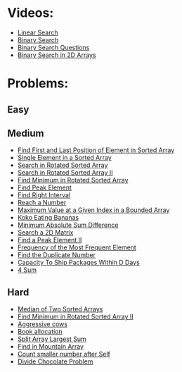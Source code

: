 # Videos:
- [Linear Search](https://youtu.be/_HRA37X8N_Q)
- [Binary Search](https://youtu.be/f6UU7V3szVw)
- [Binary Search Questions](https://youtu.be/W9QJ8HaRvJQ)
- [Binary Search in 2D Arrays](https://youtu.be/enI_KyGLYPo)

# Problems:

## Easy
<!-- - [Square Root](https://leetcode.com/problems/sqrtx/) -->
<!-- - [Guess Number Higher or Lower](https://leetcode.com/problems/guess-number-higher-or-lower/) -->
<!-- - [First Bad Version](https://leetcode.com/problems/first-bad-version/) -->
<!-- - [Two Sum II - Input array is sorted](https://leetcode.com/problems/two-sum-ii-input-array-is-sorted/) -->
<!-- - [Valid Perfect Square](https://leetcode.com/problems/valid-perfect-square/) -->
<!-- - [Arranging Coins(Easy)](https://leetcode.com/problems/arranging-coins/) -->
<!-- - [Find Smallest Letter Greater Than Target](https://leetcode.com/problems/find-smallest-letter-greater-than-target/) -->
<!-- - [Kth Missing Positive Number](https://leetcode.com/problems/kth-missing-positive-number/) -->
<!-- - [Search Insert Position](https://leetcode.com/problems/search-insert-position/) -->
<!-- - [Peak Index in a Mountain Array](https://leetcode.com/problems/peak-index-in-a-mountain-array/) -->
<!-- - [Count Negative Numbers in a Sorted Matrix](https://leetcode.com/problems/count-negative-numbers-in-a-sorted-matrix/) -->
<!-- - [Intersection of Two Arrays](https://leetcode.com/problems/intersection-of-two-arrays/) -->
<!-- - [Intersection of Two Arrays II](https://leetcode.com/problems/intersection-of-two-arrays-ii/) -->
<!-- - [Fair Candy Swap](https://leetcode.com/problems/fair-candy-swap/) -->
<!-- - [Check If N and Its Double Exist](https://leetcode.com/problems/check-if-n-and-its-double-exist/) -->
<!-- - [Special Array With X Elements Greater Than or Equal X](https://leetcode.com/problems/special-array-with-x-elements-greater-than-or-equal-x/) -->
<!-- - [Binary Search](https://leetcode.com/problems/binary-search/) -->

## Medium
- [Find First and Last Position of Element in Sorted Array](https://leetcode.com/problems/find-first-and-last-position-of-element-in-sorted-array/)
- [Single Element in a Sorted Array](https://leetcode.com/problems/single-element-in-a-sorted-array/)
- [Search in Rotated Sorted Array](https://leetcode.com/problems/search-in-rotated-sorted-array/)
- [Search in Rotated Sorted Array II](https://leetcode.com/problems/search-in-rotated-sorted-array-ii/)
- [Find Minimum in Rotated Sorted Array](https://leetcode.com/problems/find-minimum-in-rotated-sorted-array/)
- [Find Peak Element](https://leetcode.com/problems/find-peak-element/)
- [Find Right Interval](https://leetcode.com/problems/find-right-interval/)
- [Reach a Number](https://leetcode.com/problems/reach-a-number/)
- [Maximum Value at a Given Index in a Bounded Array](https://leetcode.com/problems/maximum-value-at-a-given-index-in-a-bounded-array/)
- [Koko Eating Bananas](https://leetcode.com/problems/koko-eating-bananas/)
- [Minimum Absolute Sum Difference](https://leetcode.com/problems/minimum-absolute-sum-difference/)
- [Search a 2D Matrix](https://leetcode.com/problems/search-a-2d-matrix/)
- [Find a Peak Element II](https://leetcode.com/problems/find-a-peak-element-ii/)
- [Frequency of the Most Frequent Element](https://leetcode.com/problems/frequency-of-the-most-frequent-element/)
- [Find the Duplicate Number](https://leetcode.com/problems/find-the-duplicate-number/)
- [Capacity To Ship Packages Within D Days](https://leetcode.com/problems/capacity-to-ship-packages-within-d-days/)
- [4 Sum](https://leetcode.com/problems/4sum/)

## Hard
- [Median of Two Sorted Arrays](https://leetcode.com/problems/median-of-two-sorted-arrays/)
- [Find Minimum in Rotated Sorted Array II](https://leetcode.com/problems/find-minimum-in-rotated-sorted-array-ii/)
- [Aggressive cows](https://www.spoj.com/problems/AGGRCOW/)
- [Book allocation](https://www.geeksforgeeks.org/allocate-minimum-number-pages/)
- [Split Array Largest Sum](https://leetcode.com/problems/split-array-largest-sum/)
- [Find in Mountain Array](https://leetcode.com/problems/find-in-mountain-array/)
- [Count smaller number after Self](https://leetcode.com/problems/count-of-smaller-numbers-after-self/)
- [Divide Chocolate Problem](https://curiouschild.github.io/leetcode/2019/06/21/divide-chocolate.html)
